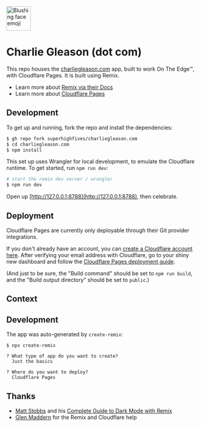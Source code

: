 <img src="https://emoji.charliegleason.com/😊" alt="Blushing face emoji" width="64" height="64" />

# Charlie Gleason (dot com)

This repo houses the [charliegleason.com](https://charliegleason.com/) app, built to work On The Edge™️, with Cloudflare Pages. It is built using Remix.

- Learn more about [Remix via their Docs](https://remix.run/docs)
- Learn more about [Cloudflare Pages](https://pages.cloudflare.com/)

## Development

To get up and running, fork the repo and install the dependencies:

```sh
$ gh repo fork superhighfives/charliegleason.com
$ cd charliegleason.com
$ npm install
```

This set up uses Wrangler for local development, to emulate the Cloudflare runtime. To get started, run `npm run dev`:

```sh
# start the remix dev server / wrangler
$ npm run dev
```

Open up [http://127.0.0.1:8788](http://127.0.0.1:8788), then celebrate.

## Deployment

Cloudflare Pages are currently only deployable through their Git provider integrations.

If you don't already have an account, you can [create a Cloudflare account here](https://dash.cloudflare.com/sign-up/pages). After verifying your email address with Cloudflare, go to your shiny new dashboard and follow the [Cloudflare Pages deployment guide](https://developers.cloudflare.com/pages/framework-guides/deploy-anything).

(And just to be sure, the "Build command" should be set to `npm run build`, and the "Build output directory" should be set to `public`.)

## Context

## Development

The app was auto-generated by `create-remix`:
```
$ npx create-remix

? What type of app do you want to create?
  Just the basics

? Where do you want to deploy?
  Cloudflare Pages
```

## Thanks

- [Matt Stobbs](https://twitter.com/matt_stobbs) and his [Complete Guide to Dark Mode with Remix](https://www.mattstobbs.com/remix-dark-mode/)
- [Glen Maddern](https://twitter.com/glenmaddern) for the Remix and Cloudflare help
